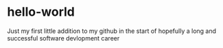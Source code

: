 # hello-world
Just my first little addition to my github in the start of hopefully a long and successful software devlopment career
